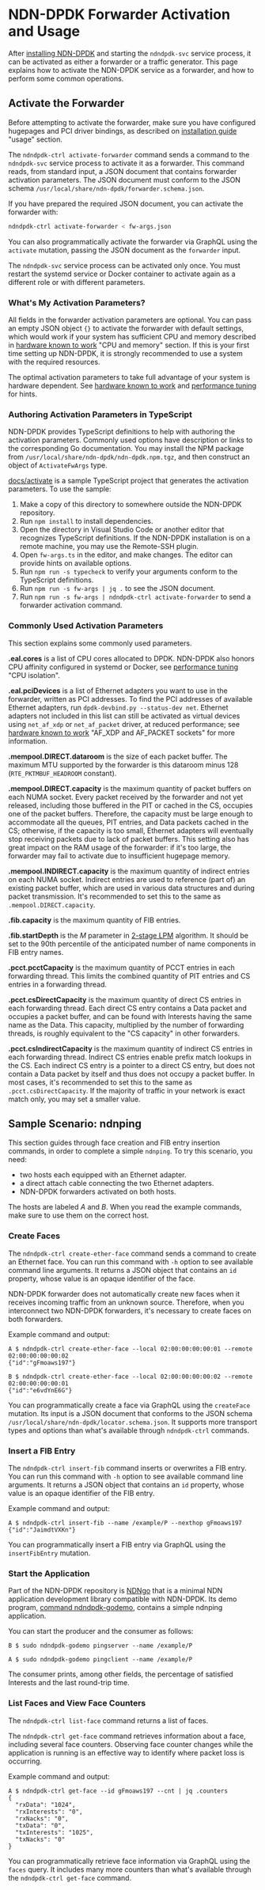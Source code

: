 # NDN-DPDK Forwarder Activation and Usage

After [installing NDN-DPDK](INSTALL.md) and starting the `ndndpdk-svc` service process, it can be activated as either a forwarder or a traffic generator.
This page explains how to activate the NDN-DPDK service as a forwarder, and how to perform some common operations.

## Activate the Forwarder

Before attempting to activate the forwarder, make sure you have configured hugepages and PCI driver bindings, as described on [installation guide](INSTALL.md) "usage" section.

The `ndndpdk-ctrl activate-forwarder` command sends a command to the `ndndpdk-svc` service process to activate it as a forwarder.
This command reads, from standard input, a JSON document that contains forwarder activation parameters.
The JSON document must conform to the JSON schema `/usr/local/share/ndn-dpdk/forwarder.schema.json`.

If you have prepared the required JSON document, you can activate the forwarder with:

```bash
ndndpdk-ctrl activate-forwarder < fw-args.json
```

You can also programmatically activate the forwarder via GraphQL using the `activate` mutation, passing the JSON document as the `forwarder` input.

The `ndndpdk-svc` service process can be activated only once.
You must restart the systemd service or Docker container to activate again as a different role or with different parameters.

### What's My Activation Parameters?

All fields in the forwarder activation parameters are optional.
You can pass an empty JSON object `{}` to activate the forwarder with default settings, which would work if your system has sufficient CPU and memory described in [hardware known to work](hardware.md) "CPU and memory" section.
If this is your first time setting up NDN-DPDK, it is strongly recommended to use a system with the required resources.

The optimal activation parameters to take full advantage of your system is hardware dependent.
See [hardware known to work](hardware.md) and [performance tuning](tuning.md) for hints.

### Authoring Activation Parameters in TypeScript

NDN-DPDK provides TypeScript definitions to help with authoring the activation parameters.
Commonly used options have description or links to the corresponding Go documentation.
You may install the NPM package from `/usr/local/share/ndn-dpdk/ndn-dpdk.npm.tgz`, and then construct an object of `ActivateFwArgs` type.

[docs/activate](activate) is a sample TypeScript project that generates the activation parameters.
To use the sample:

1. Make a copy of this directory to somewhere outside the NDN-DPDK repository.
2. Run `npm install` to install dependencies.
3. Open the directory in Visual Studio Code or another editor that recognizes TypeScript definitions.
   If the NDN-DPDK installation is on a remote machine, you may use the Remote-SSH plugin.
4. Open `fw-args.ts` in the editor, and make changes.
   The editor can provide hints on available options.
5. Run `npm run -s typecheck` to verify your arguments conform to the TypeScript definitions.
6. Run `npm run -s fw-args | jq .` to see the JSON document.
7. Run `npm run -s fw-args | ndndpdk-ctrl activate-forwarder` to send a forwarder activation command.

### Commonly Used Activation Parameters

This section explains some commonly used parameters.

**.eal.cores** is a list of CPU cores allocated to DPDK.
NDN-DPDK also honors CPU affinity configured in systemd or Docker, see [performance tuning](tuning.md) "CPU isolation".

**.eal.pciDevices** is a list of Ethernet adapters you want to use in the forwarder, written as PCI addresses.
To find the PCI addresses of available Ethernet adapters, run `dpdk-devbind.py --status-dev net`.
Ethernet adapters not included in this list can still be activated as virtual devices using `net_af_xdp` or `net_af_packet` driver, at reduced performance; see [hardware known to work](hardware.md) "AF\_XDP and AF\_PACKET sockets" for more information.

**.mempool.DIRECT.dataroom** is the size of each packet buffer.
The maximum MTU supported by the forwarder is this dataroom minus 128 (`RTE_PKTMBUF_HEADROOM` constant).

**.mempool.DIRECT.capacity** is the maximum quantity of packet buffers on each NUMA socket.
Every packet received by the forwarder and not yet released, including those buffered in the PIT or cached in the CS, occupies one of the packet buffers.
Therefore, the capacity must be large enough to accommodate all the queues, PIT entries, and Data packets cached in the CS; otherwise, if the capacity is too small, Ethernet adapters will eventually stop receiving packets due to lack of packet buffers.
This setting also has great impact on the RAM usage of the forwarder: if it's too large, the forwarder may fail to activate due to insufficient hugepage memory.

**.mempool.INDIRECT.capacity** is the maximum quantity of indirect entries on each NUMA socket.
Indirect entries are used to reference (part of) an existing packet buffer, which are used in various data structures and during packet transmission.
It's recommended to set this to the same as `.mempool.DIRECT.capacity`.

**.fib.capacity** is the maximum quantity of FIB entries.

**.fib.startDepth** is the *M* parameter in [2-stage LPM](https://doi.org/10.1109/ANCS.2013.6665203) algorithm.
It should be set to the 90th percentile of the anticipated number of name components in FIB entry names.

**.pcct.pcctCapacity** is the maximum quantity of PCCT entries in each forwarding thread.
This limits the combined quantity of PIT entries and CS entries in a forwarding thread.

**.pcct.csDirectCapacity** is the maximum quantity of direct CS entries in each forwarding thread.
Each direct CS entry contains a Data packet and occupies a packet buffer, and can be found with Interests having the same name as the Data.
This capacity, multiplied by the number of forwarding threads, is roughly equivalent to the "CS capacity" in other forwarders.

**.pcct.csIndirectCapacity** is the maximum quantity of indirect CS entries in each forwarding thread.
Indirect CS entries enable prefix match lookups in the CS.
Each indirect CS entry is a pointer to a direct CS entry, but does not contain a Data packet by itself and thus does not occupy a packet buffer.
In most cases, it's recommended to set this to the same as `.pcct.csDirectCapacity`.
If the majority of traffic in your network is exact match only, you may set a smaller value.

## Sample Scenario: ndnping

This section guides through face creation and FIB entry insertion commands, in order to complete a simple `ndnping`.
To try this scenario, you need:

* two hosts each equipped with an Ethernet adapter.
* a direct attach cable connecting the two Ethernet adapters.
* NDN-DPDK forwarders activated on both hosts.

The hosts are labeled *A* and *B*.
When you read the example commands, make sure to use them on the correct host.

### Create Faces

The `ndndpdk-ctrl create-ether-face` command sends a command to create an Ethernet face.
You can run this command with `-h` option to see available command line arguments.
It returns a JSON object that contains an `id` property, whose value is an opaque identifier of the face.

NDN-DPDK forwarder does not automatically create new faces when it receives incoming traffic from an unknown source.
Therefore, when you interconnect two NDN-DPDK forwarders, it's necessary to create faces on both forwarders.

Example command and output:

```shell
A $ ndndpdk-ctrl create-ether-face --local 02:00:00:00:00:01 --remote 02:00:00:00:00:02
{"id":"gFmoaws197"}

B $ ndndpdk-ctrl create-ether-face --local 02:00:00:00:00:02 --remote 02:00:00:00:00:01
{"id":"e6vdYnE6G"}
```

You can programmatically create a face via GraphQL using the `createFace` mutation.
Its input is a JSON document that conforms to the JSON schema `/usr/local/share/ndn-dpdk/locator.schema.json`.
It supports more transport types and options than what's available through `ndndpdk-ctrl` commands.

### Insert a FIB Entry

The `ndndpdk-ctrl insert-fib` command inserts or overwrites a FIB entry.
You can run this command with `-h` option to see available command line arguments.
It returns a JSON object that contains an `id` property, whose value is an opaque identifier of the FIB entry.

Example command and output:

```shell
A $ ndndpdk-ctrl insert-fib --name /example/P --nexthop gFmoaws197
{"id":"JaimdtVXKn"}
```

You can programmatically insert a FIB entry via GraphQL using the `insertFibEntry` mutation.

### Start the Application

Part of the NDN-DPDK repository is [NDNgo](../ndn) that is a minimal NDN application development library compatible with NDN-DPDK.
Its demo program, [command ndndpdk-godemo](../cmd/ndndpdk-godemo), contains a simple ndnping application.

You can start the producer and the consumer as follows:

```shell
B $ sudo ndndpdk-godemo pingserver --name /example/P

A $ sudo ndndpdk-godemo pingclient --name /example/P
```

The consumer prints, among other fields, the percentage of satisfied Interests and the last round-trip time.

### List Faces and View Face Counters

The `ndndpdk-ctrl list-face` command returns a list of faces.

The `ndndpdk-ctrl get-face` command retrieves information about a face, including several face counters.
Observing face counter changes while the application is running is an effective way to identify where packet loss is occurring.

Example command and output:

```shell
A $ ndndpdk-ctrl get-face --id gFmoaws197 --cnt | jq .counters
{
  "rxData": "1024",
  "rxInterests": "0",
  "rxNacks": "0",
  "txData": "0",
  "txInterests": "1025",
  "txNacks": "0"
}
```

You can programmatically retrieve face information via GraphQL using the `faces` query.
It includes many more counters than what's available through the `ndndpdk-ctrl get-face` command.
